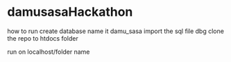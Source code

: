 # damusasaHackathon

how to run 
create database name it damu_sasa
import the sql file dbg
clone the repo to htdocs folder 

run on localhost/folder name
